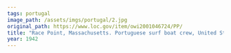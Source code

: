 ```yaml
---
tags: portugal
image_path: /assets/imgs/portugal/2.jpg
original_path: https://www.loc.gov/item/owi2001046724/PP/
title: "Race Point, Massachusetts. Portuguese surf boat crew, United States Coast Guard station"
year: 1942
---
```



